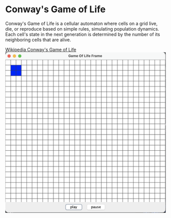 # Conway's Game of Life

Conway's Game of Life is a cellular automaton where cells on a grid 
live, die, or reproduce based on simple rules, simulating population dynamics. 
Each cell's state in the next generation is determined by the number of its 
neighboring cells that are alive.

[Wikipedia  Conway's Game of Life](https://en.wikipedia.org/wiki/Conway%27s_Game_of_Life)
![Conway's Game](screenshots/conwaysscreenshot.png)
